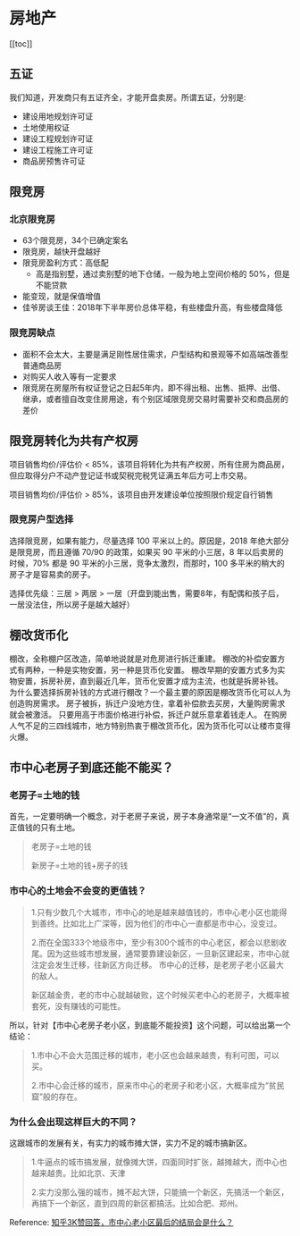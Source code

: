 # 房地产

[[toc]]

## 五证

我们知道，开发商只有五证齐全，才能开盘卖房。所谓五证，分别是:

- 建设用地规划许可证
- 土地使用权证
- 建设工程规划许可证
- 建设工程施工许可证
- 商品房预售许可证

## 限竞房

### 北京限竞房

- 63个限竞房，34个已确定案名
- 限竞房，越快开盘越好
- 限竞房盈利方式：高低配
  - 高是指别墅，通过卖别墅的地下仓储，一般为地上空间价格的 50%，但是不能贷款
- 能变现，就是保值增值
- 佳爷房谈王佳：2018年下半年房价总体平稳，有些楼盘升高，有些楼盘降低

### 限竞房缺点

- 面积不会太大，主要是满足刚性居住需求，户型结构和景观等不如高端改善型普通商品房
- 对购买人收入等有一定要求
- 限竞房在房屋所有权证登记之日起5年内，即不得出租、出售、抵押、出借、继承，或者擅自改变住房用途，有个别区域限竞房交易时需要补交和商品房的差价

## 限竞房转化为共有产权房

项目销售均价/评估价 < 85%，该项目将转化为共有产权房，所有住房为商品房，但应取得分户不动产登记证书或契税完税凭证满五年后方可上市交易。

项目销售均价/评估价 > 85%，该项目由开发建设单位按照限价规定自行销售

### 限竞房户型选择

选择限竞房，如果有能力，尽量选择 100 平米以上的。原因是，2018 年绝大部分是限竞房，而且遵循 70/90 的政策，如果买 90 平米的小三居，8 年以后卖房的时候，70% 都是 90 平米的小三居，竞争太激烈，而那时，100 多平米的稍大的房子才是容易卖的房子。

选择优先级：三居 > 两居 > 一居（开盘到能出售，需要8年，有配偶和孩子后，一居没法住，所以房子是越大越好）

## 棚改货币化

棚改，全称棚户区改造，简单地说就是对危房进行拆迁重建。
棚改的补偿安置方式有两种，一种是实物安置，另一种是货币化安置。
棚改早期的安置方式多为实物安置，拆房补房，直到最近几年，货币化安置才成为主流，也就是拆房补钱。
为什么要选择拆房补钱的方式进行棚改？一个最主要的原因是棚改货币化可以人为创造购房需求。
房子被拆，拆迁户没地方住，拿着补偿款去买房，大量购房需求就会被激活。
只要用高于市面价格进行补偿，拆迁户就乐意拿着钱走人。
在购房人气不足的三四线城市，地方特别热衷于棚改货币化，因为货币化可以让楼市变得火爆。

## 市中心老房子到底还能不能买？

### 老房子=土地的钱

首先，一定要明确一个概念，对于老房子来说，房子本身通常是“一文不值”的，真正值钱的只有土地。

> 老房子=土地的钱
>
> 新房子=土地的钱+房子的钱

### 市中心的土地会不会变的更值钱？

> 1.只有少数几个大城市，市中心的地是越来越值钱的，市中心老小区也能得到善终。比如北上广深等，因为他们的市中心一直都是市中心，没变过。
>
> 2.而在全国333个地级市中，至少有300个城市的中心老区，都会以悲剧收尾。因为这些城市想发展，通常要靠建设新区，一旦新区建起来，市中心就注定会发生迁移，往新区方向迁移。
> 市中心的迁移，是老房子老小区最大的敌人。
>
> 新区越金贵，老的市中心就越破败，这个时候买老中心的老房子，大概率被套死，没有赚钱的可能性。

所以，针对【市中心老房子老小区，到底能不能投资】这个问题，可以给出第一个结论：

> 1.市中心不会大范围迁移的城市，老小区也会越来越贵，有利可图，可以买。
>
> 2.市中心会迁移的城市，原来市中心的老房子和老小区，大概率成为“贫民窟”般的存在。

### 为什么会出现这样巨大的不同？

这跟城市的发展有关，有实力的城市摊大饼，实力不足的城市搞新区。

> 1.牛逼点的城市搞发展，就像摊大饼，四面同时扩张，越摊越大，而中心也越来越贵。比如北京、天津
>
> 2.实力没那么强的城市，摊不起大饼，只能搞一个新区，先搞活一个新区，再搞下一个新区，直到四周的新区都搞活。比如合肥、郑州。

Reference: [知乎3K赞回答，市中心老小区最后的结局会是什么？](https://mp.weixin.qq.com/s/8LYaDBORtps_L6iyvH-E1g)

